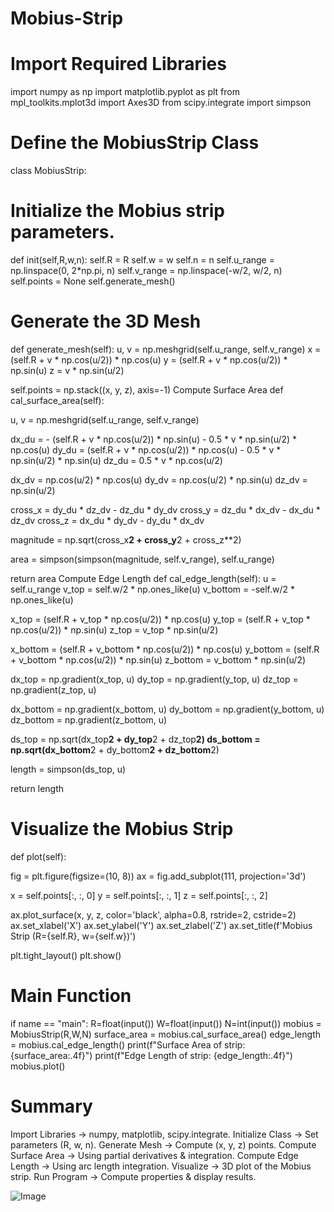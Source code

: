 # Mobius-Strip

# Import Required Libraries
import numpy as np
import matplotlib.pyplot as plt
from mpl_toolkits.mplot3d import Axes3D
from scipy.integrate import simpson

# Define the MobiusStrip Class
class MobiusStrip:

# Initialize the Mobius strip parameters.
def init(self,R,w,n):
self.R = R
self.w = w
self.n = n
self.u_range = np.linspace(0, 2*np.pi, n)
self.v_range = np.linspace(-w/2, w/2, n)
self.points = None
self.generate_mesh()

# Generate the 3D Mesh
def generate_mesh(self):
u, v = np.meshgrid(self.u_range, self.v_range)
x = (self.R + v * np.cos(u/2)) * np.cos(u)
y = (self.R + v * np.cos(u/2)) * np.sin(u)
z = v * np.sin(u/2)

self.points = np.stack((x, y, z), axis=-1)
Compute Surface Area
def cal_surface_area(self):

u, v = np.meshgrid(self.u_range, self.v_range)

dx_du = - (self.R + v * np.cos(u/2)) * np.sin(u) - 0.5 * v * np.sin(u/2) * np.cos(u)
dy_du = (self.R + v * np.cos(u/2)) * np.cos(u) - 0.5 * v * np.sin(u/2) * np.sin(u)
dz_du = 0.5 * v * np.cos(u/2)

dx_dv = np.cos(u/2) * np.cos(u)
dy_dv = np.cos(u/2) * np.sin(u)
dz_dv = np.sin(u/2)

cross_x = dy_du * dz_dv - dz_du * dy_dv
cross_y = dz_du * dx_dv - dx_du * dz_dv
cross_z = dx_du * dy_dv - dy_du * dx_dv

magnitude = np.sqrt(cross_x**2 + cross_y**2 + cross_z**2)

area = simpson(simpson(magnitude, self.v_range), self.u_range)

return area
Compute Edge Length
def cal_edge_length(self):
u = self.u_range
v_top = self.w/2 * np.ones_like(u)
v_bottom = -self.w/2 * np.ones_like(u)

x_top = (self.R + v_top * np.cos(u/2)) * np.cos(u)
y_top = (self.R + v_top * np.cos(u/2)) * np.sin(u)
z_top = v_top * np.sin(u/2)

x_bottom = (self.R + v_bottom * np.cos(u/2)) * np.cos(u)
y_bottom = (self.R + v_bottom * np.cos(u/2)) * np.sin(u)
z_bottom = v_bottom * np.sin(u/2)

dx_top = np.gradient(x_top, u)
dy_top = np.gradient(y_top, u)
dz_top = np.gradient(z_top, u)

dx_bottom = np.gradient(x_bottom, u)
dy_bottom = np.gradient(y_bottom, u)
dz_bottom = np.gradient(z_bottom, u)

ds_top = np.sqrt(dx_top**2 + dy_top**2 + dz_top**2)
ds_bottom = np.sqrt(dx_bottom**2 + dy_bottom**2 + dz_bottom**2)

length = simpson(ds_top, u)

return length
# Visualize the Mobius Strip
def plot(self):

fig = plt.figure(figsize=(10, 8))
ax = fig.add_subplot(111, projection='3d')

x = self.points[:, :, 0]
y = self.points[:, :, 1]
z = self.points[:, :, 2]

ax.plot_surface(x, y, z, color='black', alpha=0.8, rstride=2, cstride=2)
ax.set_xlabel('X')
ax.set_ylabel('Y')
ax.set_zlabel('Z')
ax.set_title(f'Mobius Strip (R={self.R}, w={self.w})')

plt.tight_layout()
plt.show()
# Main Function
if name == "main":
R=float(input())
W=float(input())
N=int(input())
mobius = MobiusStrip(R,W,N)
surface_area = mobius.cal_surface_area()
edge_length = mobius.cal_edge_length()
print(f"Surface Area of strip: {surface_area:.4f}")
print(f"Edge Length of strip: {edge_length:.4f}")
mobius.plot()

# Summary
Import Libraries → numpy, matplotlib, scipy.integrate.
Initialize Class → Set parameters (R, w, n).
Generate Mesh → Compute (x, y, z) points.
Compute Surface Area → Using partial derivatives & integration.
Compute Edge Length → Using arc length integration.
Visualize → 3D plot of the Mobius strip.
Run Program → Compute properties & display results.

![Image](https://github.com/user-attachments/assets/7fa1410c-0677-4349-a906-8311fd467a1c)
